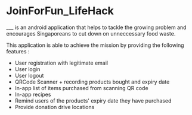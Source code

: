 # JoinForFun_LifeHack

___ is an android application that helps to tackle the growing problem and encourages Singaporeans to cut down on unneccessary food waste. 

This application is able to achieve the mission by providing the following features : 
- User registration with legitimate email
- User login
- User logout
- QRCode Scanner + recording products bought and expiry date
- In-app list of items purchased from scanning QR code
- In-app recipes
- Remind users of the products' expiry date they have purchased
- Provide donation drive locations 





